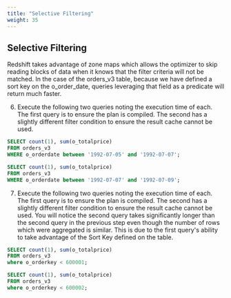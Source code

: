 ```yaml
---
title: "Selective Filtering"
weight: 35
---
```



## Selective Filtering
Redshift takes advantage of zone maps which allows the optimizer to skip reading blocks of data when it knows that the filter criteria will not be matched.   In the case of the orders_v3 table, because we have defined a sort key on the o_order_date, queries leveraging that field as a predicate will return much faster.

6. Execute the following two queries noting the execution time of each.  The first query is to ensure the plan is compiled.  The second has a slightly different filter condition to ensure the result cache cannot be used.
```sql
SELECT count(1), sum(o_totalprice)
FROM orders_v3
WHERE o_orderdate between '1992-07-05' and '1992-07-07';
```
```sql
SELECT count(1), sum(o_totalprice)
FROM orders_v3
WHERE o_orderdate between '1992-07-07' and '1992-07-09';
```
7. Execute the following two queries noting the execution time of each.  The first query is to ensure the plan is compiled.  The second has a slightly different filter condition to ensure the result cache cannot be used. You will notice the second query takes significantly longer than the second query in the previous step even though the number of rows which were aggregated is similar.  This is due to the first query's ability to take advantage of the Sort Key defined on the table.
```sql
SELECT count(1), sum(o_totalprice)
FROM orders_v3
where o_orderkey < 600001;
```
```sql
SELECT count(1), sum(o_totalprice)
FROM orders_v3
where o_orderkey < 600002;
```
